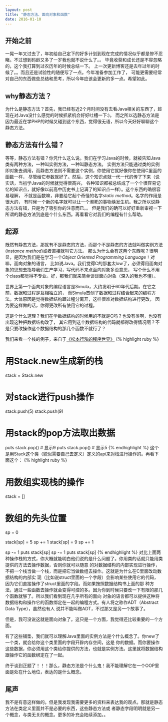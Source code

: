 ```yaml
---
layout: post
title: "静态方法、面向对象和函数"
date: 2016-01-10
---
```

开始之前
---
一晃一年又过去了，年初给自己定下的好多计划到现在完成的情况似乎都是惨不忍睹。不过想到码龄又多了一岁我也就不说什么了。。
毕竟收获和成长还是不容忽略的，这个我打算到过农历年的时候总结一下。
上一次更新博客还是去年过年的时候了。。而且还是试验性的随便写了一点。今年准备参加工作了，
可能更需要经常对自己的东西做些总结和思考，所以今年应该会更新的多一点。希望如此。

why静态方法？
---
为什么是静态方法？首先，我已经有近2个月时间没有去看Java相关的东西了，趁现在对Java没什么感觉的时候抓紧机会好好吐槽一下:)。
而之所以选静态方法是因为最近在学PHP的时候又碰到这个东西，觉得很无语，所以今天好好聊聊这个静态方法。

静态方法有什么错？
---
等等，静态方法有错？你凭什么这么说。我们在学习Java的时候，就被告知Java类有两种方法，一种叫实例方法，一种叫静态方法。
实例方法只能通过类的实例即对象去调用，而静态方法则不需要这个实例，你使用它就好像你在使用C里面的函数一样，
尽管给它参数就好了。然后，这个知识点就一代一代的传了下来（说实话，当初学Java的时候就觉得很高兴，
各种知识都被总结成了一个个很容易记忆的知识点，就好像以前高中历史书上记满了的知识点一样）。这个东西的确很容易理解，
不就是函数嘛，非要给它起个奇怪的名字*static method*。名字的作用是很大的，
有时候一个新的名字就可以让一个濒死的事物焕发生机。我之所以说静态方法有错，只是为了吸引你的注意而已。。
但是我们的确可以好好重新审视一下所谓的静态方法到底是个什么东西。再看看它对我们的编程有什么帮助。

起源
---
既然有静态方法，那就有不是静态的方法，而那个不是静态的方法就叫做实例方法(*instance method*)或者直接就叫它方法。
那么为什么会有这两个东西呢？很明显，是因为我们是在学习一个*Object Oriented Programming Language*！对嘛，面向对象的语言，
比如说Java。我们觉得C的那套太low了，必须得用面向对象的思想去指导我们生产学习，写代码不来点面向对象多没意思，
写个什么不用个class都觉得不专业。好，那我们就来简单谈谈面向对象（深入的我也不懂）。

世界上第一个面向对象的编程语言是Simula，大约发明于60年代后期。在它之前，数据和过程是互相独立的，
而Simula首创了数据和过程结合起来的编程方法。大体原因是觉得数据结构跟过程分离开，这样很难对数据结构进行更改，
因为要这样做的话，你得更改所有使用它的过程。

这是个什么道理？我们在学数据结构的时候用的不就是C吗？也没有类啊，也没有出现这种把数据结构改了，
其它用到这个数据结构的代码就都得改得情况啊？不是只要改操作这个数据结构的那几个函数不就行了？

我们来看一个栈的例子，来自于[《松本行泓的程序世界》](http://book.douban.com/subject/6756090/)
{% highlight ruby %}
# 用Stack.new生成新的栈
stack = Stack.new
# 对stack进行push操作
stack.push(5)
stack.push(9)
# 用stack的pop方法取出数据
puts stack.pop() # 显示9
puts stack.pop() # 显示5
{% endhighlight %}
这个是用Stack这个类（貌似需要自己去定义）定义的api来对栈进行操作的。再看下面这个：
{% highlight ruby %}
# 用数组实现栈的操作
stack = []
# 数组的先头位置
sp = 0

stack[sp] = 5
sp += 1
stack[sp] = 9
sp += 1

sp -= 1
puts stack[sp]
sp -= 1
puts stack[sp]
{% endhighlight %}
对比上面两种操作栈的方式，你大概就能明白他们说的是什么问题了。你用类的话就只能用类提供的方法去操作数据，否则你就可以随意
的对数据结构的内部实现进行操作，不把一个栈当做一个栈，而是把它当做数组去操作。这就是为什么在C里面改动数据结构的内部实
现（比如说struct里面的一个字段）会影响某些使用它的代码，因为它们直接操作了struct里面的字段。而如果按照数据结构书上面的那
种方法，通过一些函数去操作就会变得可控的多。因为你到时候只要改一下有限的那几个函数就够了。所以我们看到现在几乎所有的面向
对象的语言都可以提供这种将数据结构和操作它的函数绑定在一起的编程方式。有人将之称作ADT（Abstract Data Type），虽然也有人
说并不能叫做ADT，不过那又是另一个故事了。

但是，我可没说这就是面向对象了。这只是一个方面，我觉得还比较重要的一个方面。

有了这些铺垫，我们就可以理解Java里面的实例方法是个什么概念了。你new了一个类，就会给你这个类里面的字段开辟内存空间，这是
你的数据。而你要操作这些数据，你必须用这个类给你提供的方法，也就是实例方法。这里就将数据结构跟操作它的函数绑定在了一起。

终于谈到正题了！！！那么，静态方法是个什么鬼！我不能理解它在一个OOP里面是处在什么地位，表达的是什么概念。

尾声
---
我不是有意这样做的。但是我发现我需要更多的资料来表达我的观点。那就是静态方法在类定义里面并不是必要的东西，这些静态方法或
者静态字段明明就是另一个概念，与类无关的概念。更多的补充会陆续添加。。
